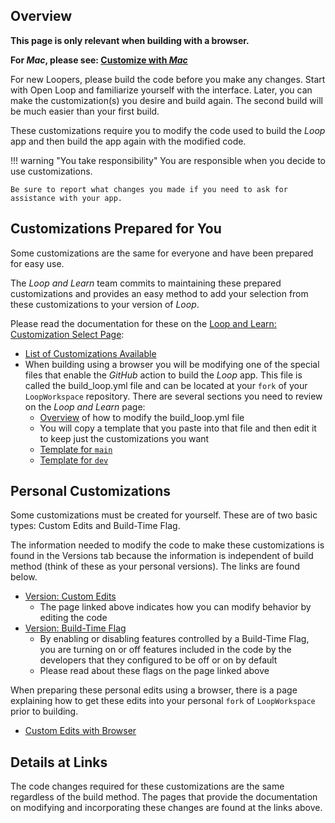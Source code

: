 ## Overview

**This page is only relevant when building with a browser.**

**For *Mac*, please see: [Customize with *Mac*](../build/custom-mac.md)**

For new Loopers, please build the code before you make any changes. Start with Open Loop and familiarize yourself with the interface. Later, you can make the customization(s) you desire and build again. The second build will be much easier than your first build.

These customizations require you to modify the code used to build the *Loop* app and then build the app again with the modified code.

!!! warning "You take responsibility"
    You are responsible when you decide to use customizations.

    Be sure to report what changes you made if you need to ask for assistance with your app.

## Customizations Prepared for You

Some customizations are the same for everyone and have been prepared for easy use.

The *Loop and Learn* team commits to maintaining these prepared customizations and provides an easy method to add your selection from these customizations to your version of *Loop*.

Please read the documentation for these on the [Loop and Learn: Customization Select Page](https://www.loopandlearn.org/custom-code):

* [List of Customizations Available](https://www.loopandlearn.org/custom-code#custom-list)
* When building using a browser you will be modifying one of the special files that enable the *GitHub* action to build the *Loop* app. This file is called the build_loop.yml file and can be located at your `fork` of your `LoopWorkspace` repository. There are several sections you need to review on the *Loop and Learn* page:
    * [Overview](https://www.loopandlearn.org/custom-code/#github-intro) of how to modify the build_loop.yml file
    * You will copy a template that you paste into that file and then edit it to keep just the customizations you want
    * [Template for `main`](https://www.loopandlearn.org/custom-code#template)
    * [Template for `dev`](https://www.loopandlearn.org/custom-code#template-dev)

## Personal Customizations

Some customizations must be created for yourself. These are of two basic types: Custom Edits and Build-Time Flag.

The information needed to modify the code to make these customizations is found in the Versions tab because the information is independent of build method (think of these as your personal versions). The links are found below.

* [Version: Custom Edits](../version/code-custom-edits.md)
    * The page linked above indicates how you can modify behavior by editing the code
* [Version: Build-Time Flag](../version/build-time-flag.md)
    * By enabling or disabling features controlled by a Build-Time Flag, you are turning on or off features included in the code by the developers that they configured to be off or on by default
    * Please read about these flags on the page linked above

When preparing these personal edits using a browser, there is a page explaining how to get these edits into your personal `fork` of `LoopWorkspace` prior to building.

* [Custom Edits with Browser](edit-browser.md)

## Details at Links

The code changes required for these customizations are the same regardless of the build method. The pages that provide the documentation on modifying and incorporating these changes are found at the links above.
